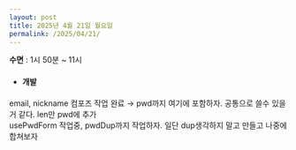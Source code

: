 ```yaml
---
layout: post
title: 2025년 4월 21일 월요일
permalink: /2025/04/21/
---
```

**수면** : 1시 50분 ~ 11시<br/>
* #### 개발<br/>
email, nickname 컴포즈 작업 완료 → pwd까지 여기에 포함하자. 공통으로 쓸수 있을거 같다. len만 pwd에 추가<br/>
usePwdForm 작업중,  pwdDup까지 작업하자. 일단 dup생각하지 말고 만들고 나중에 합쳐보자